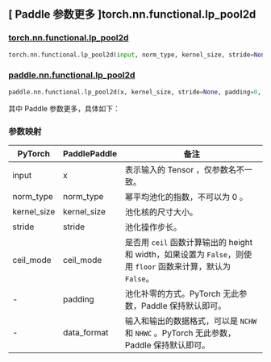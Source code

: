 ## [ Paddle 参数更多 ]torch.nn.functional.lp_pool2d

### [torch.nn.functional.lp_pool2d](https://pytorch.org/docs/stable/generated/torch.nn.functional.lp_pool2d.html#torch.nn.functional.lp_pool2d)

```python
torch.nn.functional.lp_pool2d(input, norm_type, kernel_size, stride=None, ceil_mode=False)
```

### [paddle.nn.functional.lp_pool2d](https://www.paddlepaddle.org.cn/documentation/docs/zh/develop/api/paddle/nn/functional/lp_pool2d_cn.html#lp-pool2d)
```python
paddle.nn.functional.lp_pool2d(x, kernel_size, stride=None, padding=0, ceil_mode=False, data_format="NCWH", name=None)
```

其中 Paddle 参数更多，具体如下：

### 参数映射

| PyTorch       | PaddlePaddle | 备注                                                   |
| ------------- | ------------ | ------------------------------------------------------ |
| input         | x            | 表示输入的 Tensor ，仅参数名不一致。  |
| norm_type     | norm_type    | 幂平均池化的指数，不可以为 0 。 |
| kernel_size   | kernel_size  | 池化核的尺寸大小。|
| stride        | stride       | 池化操作步长。|
| ceil_mode     | ceil_mode    | 是否用 `ceil` 函数计算输出的 height 和 width，如果设置为 `False`，则使用 `floor` 函数来计算，默认为 `False`。|
| -             | padding      | 池化补零的方式。PyTorch 无此参数，Paddle 保持默认即可。|
| -             | data_format  | 输入和输出的数据格式，可以是 `NCHW` 和 `NHWC` 。PyTorch 无此参数，Paddle 保持默认即可。|
